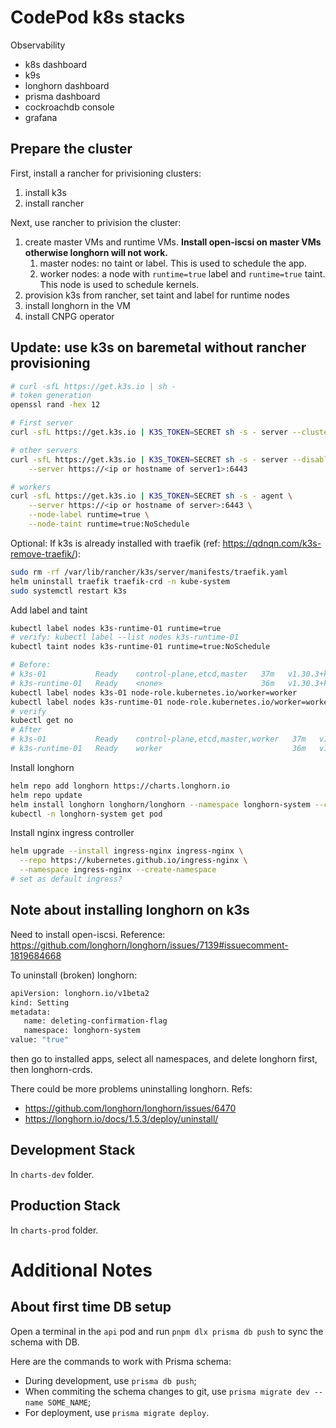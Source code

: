 # CodePod k8s stacks

Observability

- k8s dashboard
- k9s
- longhorn dashboard
- prisma dashboard
- cockroachdb console
- grafana

## Prepare the cluster

First, install a rancher for privisioning clusters:

1. install k3s
2. install rancher

Next, use rancher to privision the cluster:

1. create master VMs and runtime VMs. **Install open-iscsi on master VMs otherwise longhorn will not work.**
   1. master nodes: no taint or label. This is used to schedule the app.
   2. worker nodes: a node with `runtime=true` label and `runtime=true` taint.
      This node is used to schedule kernels.
2. provision k3s from rancher, set taint and label for runtime nodes
3. install longhorn in the VM
4. install CNPG operator

## Update: use k3s on baremetal without rancher provisioning

```sh
# curl -sfL https://get.k3s.io | sh -
# token generation
openssl rand -hex 12

# First server
curl -sfL https://get.k3s.io | K3S_TOKEN=SECRET sh -s - server --cluster-init --disable=traefik

# other servers
curl -sfL https://get.k3s.io | K3S_TOKEN=SECRET sh -s - server --disable=traefik \
    --server https://<ip or hostname of server1>:6443

# workers
curl -sfL https://get.k3s.io | K3S_TOKEN=SECRET sh -s - agent \
    --server https://<ip or hostname of server>:6443 \
    --node-label runtime=true \
    --node-taint runtime=true:NoSchedule

```

Optional: If k3s is already installed with traefik (ref: https://qdnqn.com/k3s-remove-traefik/):

```sh
sudo rm -rf /var/lib/rancher/k3s/server/manifests/traefik.yaml
helm uninstall traefik traefik-crd -n kube-system
sudo systemctl restart k3s
```

Add label and taint

```sh
kubectl label nodes k3s-runtime-01 runtime=true
# verify: kubectl label --list nodes k3s-runtime-01
kubectl taint nodes k3s-runtime-01 runtime=true:NoSchedule

# Before:
# k3s-01           Ready    control-plane,etcd,master   37m   v1.30.3+k3s1
# k3s-runtime-01   Ready    <none>                      36m   v1.30.3+k3s1
kubectl label nodes k3s-01 node-role.kubernetes.io/worker=worker
kubectl label nodes k3s-runtime-01 node-role.kubernetes.io/worker=worker
# verify
kubectl get no
# After
# k3s-01           Ready    control-plane,etcd,master,worker   37m   v1.30.3+k3s1
# k3s-runtime-01   Ready    worker                             36m   v1.30.3+k3s1
```

Install longhorn

```sh
helm repo add longhorn https://charts.longhorn.io
helm repo update
helm install longhorn longhorn/longhorn --namespace longhorn-system --create-namespace --version 1.6.2
kubectl -n longhorn-system get pod
```

Install nginx ingress controller

```sh
helm upgrade --install ingress-nginx ingress-nginx \
  --repo https://kubernetes.github.io/ingress-nginx \
  --namespace ingress-nginx --create-namespace
# set as default ingress?
```

## Note about installing longhorn on k3s

Need to install open-iscsi. Reference: https://github.com/longhorn/longhorn/issues/7139#issuecomment-1819684668

To uninstall (broken) longhorn:

```sh
apiVersion: longhorn.io/v1beta2
kind: Setting
metadata:
   name: deleting-confirmation-flag
   namespace: longhorn-system
value: "true"
```

then go to installed apps, select all namespaces, and delete longhorn first, then longhorn-crds.

There could be more problems uninstalling longhorn. Refs:

- https://github.com/longhorn/longhorn/issues/6470
- https://longhorn.io/docs/1.5.3/deploy/uninstall/

## Development Stack

In `charts-dev` folder.

## Production Stack

In `charts-prod` folder.

# Additional Notes

## About first time DB setup

Open a terminal in the `api` pod and run `pnpm dlx prisma db push` to sync the schema with DB.

Here are the commands to work with Prisma schema:

- During development, use `prisma db push`;
- When commiting the schema changes to git, use `prisma migrate dev --name SOME_NAME`;
- For deployment, use `prisma migrate deploy`.
